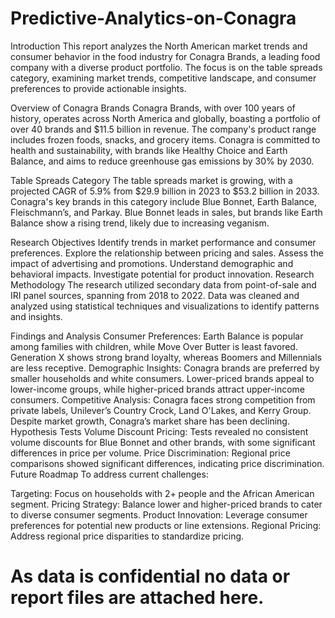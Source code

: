 # Predictive-Analytics-on-Conagra

Introduction
This report analyzes the North American market trends and consumer behavior in the food industry for Conagra Brands, a leading food company with a diverse product portfolio. The focus is on the table spreads category, examining market trends, competitive landscape, and consumer preferences to provide actionable insights.

Overview of Conagra Brands
Conagra Brands, with over 100 years of history, operates across North America and globally, boasting a portfolio of over 40 brands and $11.5 billion in revenue. The company's product range includes frozen foods, snacks, and grocery items. Conagra is committed to health and sustainability, with brands like Healthy Choice and Earth Balance, and aims to reduce greenhouse gas emissions by 30% by 2030.

Table Spreads Category
The table spreads market is growing, with a projected CAGR of 5.9% from $29.9 billion in 2023 to $53.2 billion in 2033. Conagra's key brands in this category include Blue Bonnet, Earth Balance, Fleischmann’s, and Parkay. Blue Bonnet leads in sales, but brands like Earth Balance show a rising trend, likely due to increasing veganism.

Research Objectives
Identify trends in market performance and consumer preferences.
Explore the relationship between pricing and sales.
Assess the impact of advertising and promotions.
Understand demographic and behavioral impacts.
Investigate potential for product innovation.
Research Methodology
The research utilized secondary data from point-of-sale and IRI panel sources, spanning from 2018 to 2022. Data was cleaned and analyzed using statistical techniques and visualizations to identify patterns and insights.

Findings and Analysis
Consumer Preferences: Earth Balance is popular among families with children, while Move Over Butter is least favored. Generation X shows strong brand loyalty, whereas Boomers and Millennials are less receptive.
Demographic Insights: Conagra brands are preferred by smaller households and white consumers. Lower-priced brands appeal to lower-income groups, while higher-priced brands attract upper-income consumers.
Competitive Analysis: Conagra faces strong competition from private labels, Unilever’s Country Crock, Land O'Lakes, and Kerry Group. Despite market growth, Conagra’s market share has been declining.
Hypothesis Tests
Volume Discount Pricing: Tests revealed no consistent volume discounts for Blue Bonnet and other brands, with some significant differences in price per volume.
Price Discrimination: Regional price comparisons showed significant differences, indicating price discrimination.
Future Roadmap
To address current challenges:

Targeting: Focus on households with 2+ people and the African American segment.
Pricing Strategy: Balance lower and higher-priced brands to cater to diverse consumer segments.
Product Innovation: Leverage consumer preferences for potential new products or line extensions.
Regional Pricing: Address regional price disparities to standardize pricing.

# As data is confidential no data or report files are attached here.
